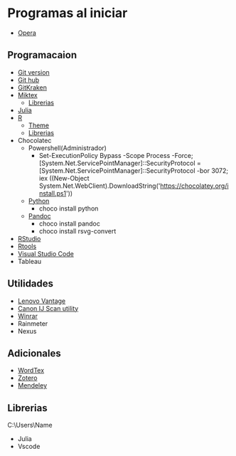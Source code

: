 # Programas al iniciar

- [Opera](https://www.opera.com/download)


## Programacaion

- [Git version](https://git-scm.com/downloads)
- [Git hub](https://desktop.github.com)
- [GitKraken](https://www.gitkraken.com/download/windows64)
- [Miktex](https://miktex.org/download/ctan/systems/win32/miktex/setup/windows-x64/setup-2.9.6942-x64.exe)
  - [Librerias](https://drive.google.com/drive/folders/1LgOJMrrQtY62B1z4xM317LOqt11Te7z8?usp=sharing)
- [Julia](https://julialang.org/downloads/)
- [R](https://cran.r-project.org/bin/windows/base/)
  - [Theme](https://drive.google.com/drive/folders/1ScgQZDyeG8WuLovpxXo01O-ljAAAJ0S0?usp=sharing)
  - [Librerias](https://drive.google.com/drive/folders/1MuVyoOxBGi70F9uQeSM2qscODYWamyJ5?usp=sharing)
- Chocolatec
  - Powershell(Administrador)
    - Set-ExecutionPolicy Bypass -Scope Process -Force; [System.Net.ServicePointManager]::SecurityProtocol = [System.Net.ServicePointManager]::SecurityProtocol -bor 3072; iex ((New-Object System.Net.WebClient).DownloadString('https://chocolatey.org/install.ps1'))
  - [Python](https://www.python.org/downloads/)
    - choco install python
  - [Pandoc](https://pandoc.org/installing.html)
    - choco install pandoc
    - choco install rsvg-convert
- [RStudio](https://download1.rstudio.org/desktop/windows/RStudio-1.2.5042.exe)
- [Rtools](https://cran.r-project.org/bin/windows/Rtools/rtools40-x86_64.exe)
- [Visual Studio Code](https://code.visualstudio.com)
- Tableau


## Utilidades

- [Lenovo Vantage](https://www.microsoft.com/en-us/p/lenovo-vantage/9wzdncrfj4mv?activetab=pivot:overviewtab)
- [Canon IJ Scan utility](https://in.canon/en/support/0100767212/1)
- [Winrar](https://www.win-rar.com/predownload.html?&L=0)
- Rainmeter
- Nexus

## Adicionales

- [WordTex](https://www.andrew.cmu.edu/user/twildenh/wordtex/downloads/wordtex.zip)
- [Zotero](https://www.zotero.org/download/client/dl?channel=release&platform=win32&version=5.0.86)
- [Mendeley](https://www.mendeley.com/autoupdates/installer/Windows-x86/stable-incoming)

## Librerias 

C:\Users\Name

- Julia 
- Vscode
